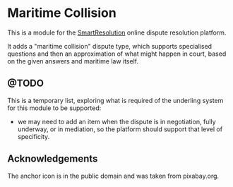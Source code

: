 # Maritime Collision

This is a module for the [SmartResolution](http://smartresolution.org) online dispute resolution platform.

It adds a "maritime collision" dispute type, which supports specialised questions and then an approximation of what might happen in court, based on the given answers and maritime law itself.

## @TODO

This is a temporary list, exploring what is required of the underling system for this module to be supported:

* we may need to add an item when the dispute is in negotiation, fully underway, or in mediation, so the platform should support that level of specificity.

## Acknowledgements

The anchor icon is in the public domain and was taken from pixabay.org.
